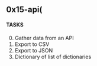 ## 0x15-api(


#### TASKS
0. Gather data from an API
1. Export to CSV
2. Export to JSON
3. Dictionary of list of dictionaries